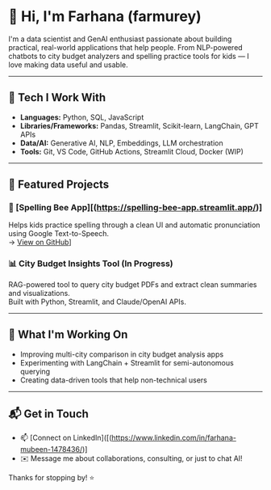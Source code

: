 # 👋 Hi, I'm Farhana (farmurey)

I'm a data scientist and GenAI enthusiast passionate about building practical, real-world applications that help people. From NLP-powered chatbots to city budget analyzers and spelling practice tools for kids — I love making data useful and usable.

---

## 🔧 Tech I Work With

- **Languages:** Python, SQL, JavaScript
- **Libraries/Frameworks:** Pandas, Streamlit, Scikit-learn, LangChain, GPT APIs
- **Data/AI:** Generative AI, NLP, Embeddings, LLM orchestration
- **Tools:** Git, VS Code, GitHub Actions, Streamlit Cloud, Docker (WIP)

---

## 🚀 Featured Projects

### 🐝 [Spelling Bee App][(https://spelling-bee-app.streamlit.app/)]
Helps kids practice spelling through a clean UI and automatic pronunciation using Google Text-to-Speech.  
→ [View on GitHub]((https://github.com/farmurey/spelling-bee-app))]

### 📊 City Budget Insights Tool (In Progress)
RAG-powered tool to query city budget PDFs and extract clean summaries and visualizations.  
Built with Python, Streamlit, and Claude/OpenAI APIs.

---

## 🎯 What I'm Working On

- Improving multi-city comparison in city budget analysis apps
- Experimenting with LangChain + Streamlit for semi-autonomous querying
- Creating data-driven tools that help non-technical users

---

## 📬 Get in Touch

- 📫 [Connect on LinkedIn]([(https://www.linkedin.com/in/farhana-mubeen-1478436/)]
- ✉️ Message me about collaborations, consulting, or just to chat AI!

Thanks for stopping by! ⭐
